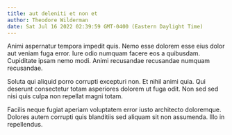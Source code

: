 ```yaml
---
title: aut deleniti et non et
author: Theodore Wilderman
date: Sat Jul 16 2022 02:39:59 GMT-0400 (Eastern Daylight Time)
---
```

Animi aspernatur tempora impedit quis. Nemo esse dolorem esse eius dolor aut veniam fuga error. Iure odio numquam facere eos a quibusdam. Cupiditate ipsam nemo modi. Animi recusandae recusandae numquam recusandae.

 Soluta qui aliquid porro corrupti excepturi non. Et nihil animi quia. Qui deserunt consectetur totam asperiores dolorem ut fuga odit. Non sed sed nisi quis culpa non repellat magni totam.

 Facilis neque fugiat aperiam voluptatem error iusto architecto doloremque. Dolores autem corrupti quis blanditiis sed aliquam sit non assumenda. Illo in repellendus.